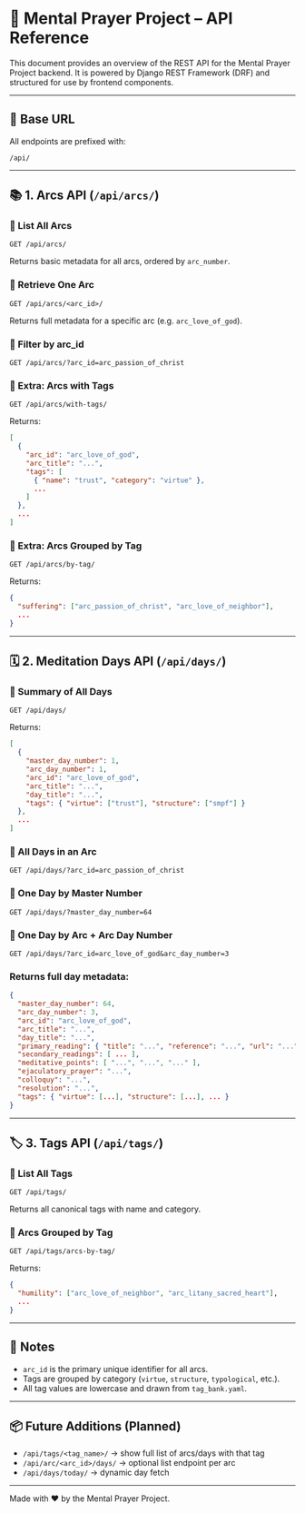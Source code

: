 # 📖 Mental Prayer Project – API Reference

This document provides an overview of the REST API for the Mental Prayer Project backend. It is powered by Django REST Framework (DRF) and structured for use by frontend components.

---

## 🔹 Base URL

All endpoints are prefixed with:

```
/api/
```

---

## 📚 1. Arcs API (`/api/arcs/`)

### 🔸 List All Arcs
```
GET /api/arcs/
```
Returns basic metadata for all arcs, ordered by `arc_number`.

### 🔸 Retrieve One Arc
```
GET /api/arcs/<arc_id>/
```
Returns full metadata for a specific arc (e.g. `arc_love_of_god`).

### 🔸 Filter by arc_id
```
GET /api/arcs/?arc_id=arc_passion_of_christ
```

### 🔸 Extra: Arcs with Tags
```
GET /api/arcs/with-tags/
```
Returns:
```json
[
  {
    "arc_id": "arc_love_of_god",
    "arc_title": "...",
    "tags": [
      { "name": "trust", "category": "virtue" },
      ...
    ]
  },
  ...
]
```

### 🔸 Extra: Arcs Grouped by Tag
```
GET /api/arcs/by-tag/
```
Returns:
```json
{
  "suffering": ["arc_passion_of_christ", "arc_love_of_neighbor"],
  ...
}
```

---

## 🗓 2. Meditation Days API (`/api/days/`)

### 🔸 Summary of All Days
```
GET /api/days/
```
Returns:
```json
[
  {
    "master_day_number": 1,
    "arc_day_number": 1,
    "arc_id": "arc_love_of_god",
    "arc_title": "...",
    "day_title": "...",
    "tags": { "virtue": ["trust"], "structure": ["smpf"] }
  },
  ...
]
```

### 🔸 All Days in an Arc
```
GET /api/days/?arc_id=arc_passion_of_christ
```

### 🔸 One Day by Master Number
```
GET /api/days/?master_day_number=64
```

### 🔸 One Day by Arc + Arc Day Number
```
GET /api/days/?arc_id=arc_love_of_god&arc_day_number=3
```

### Returns full day metadata:
```json
{
  "master_day_number": 64,
  "arc_day_number": 3,
  "arc_id": "arc_love_of_god",
  "arc_title": "...",
  "day_title": "...",
  "primary_reading": { "title": "...", "reference": "...", "url": "..." },
  "secondary_readings": [ ... ],
  "meditative_points": [ "...", "...", "..." ],
  "ejaculatory_prayer": "...",
  "colloquy": "...",
  "resolution": "...",
  "tags": { "virtue": [...], "structure": [...], ... }
}
```

---

## 🏷 3. Tags API (`/api/tags/`)

### 🔸 List All Tags
```
GET /api/tags/
```
Returns all canonical tags with name and category.

### 🔸 Arcs Grouped by Tag
```
GET /api/tags/arcs-by-tag/
```
Returns:
```json
{
  "humility": ["arc_love_of_neighbor", "arc_litany_sacred_heart"],
  ...
}
```

---

## 🧠 Notes

- `arc_id` is the primary unique identifier for all arcs.
- Tags are grouped by category (`virtue`, `structure`, `typological`, etc.).
- All tag values are lowercase and drawn from `tag_bank.yaml`.

---

## 📦 Future Additions (Planned)

- `/api/tags/<tag_name>/` → show full list of arcs/days with that tag
- `/api/arc/<arc_id>/days/` → optional list endpoint per arc
- `/api/days/today/` → dynamic day fetch

---

Made with ❤️ by the Mental Prayer Project.